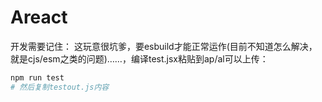 # Areact
开发需要记住：
这玩意很坑爹，要esbuild才能正常运作(目前不知道怎么解决，就是cjs/esm之类的问题)……，编译test.jsx粘贴到ap/al可以上传：
```bash
npm run test
# 然后复制testout.js内容
```